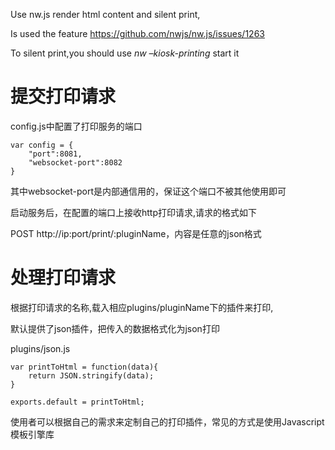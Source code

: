 Use nw.js render html content and silent print,

Is used the feature 
<https://github.com/nwjs/nw.js/issues/1263>

To silent print,you should use *nw –kiosk-printing* start it

# 提交打印请求 

config.js中配置了打印服务的端口
```
var config = {
	"port":8081,
	"websocket-port":8082
}

```
其中websocket-port是内部通信用的，保证这个端口不被其他使用即可

启动服务后，在配置的端口上接收http打印请求,请求的格式如下

POST http://ip:port/print/:pluginName，内容是任意的json格式

# 处理打印请求

根据打印请求的名称,载入相应plugins/pluginName下的插件来打印,

默认提供了json插件，把传入的数据格式化为json打印 

plugins/json.js

```
var printToHtml = function(data){
    return JSON.stringify(data);
}

exports.default = printToHtml;

```

使用者可以根据自己的需求来定制自己的打印插件，常见的方式是使用Javascript模板引擎库






